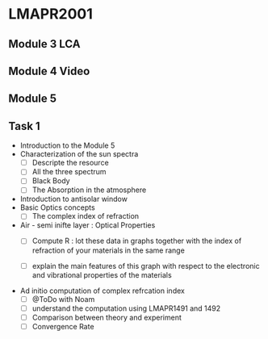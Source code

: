 # LMAPR2001
## Module 3 LCA
## Module 4 Video 


## Module 5

## Task 1 
- Introduction to the Module 5 
- Characterization of the sun spectra 
    - [ ] Descripte the resource
    - [ ] All the three spectrum 
    - [ ] Black Body 
    - [ ] The Absorption in the atmosphere 

- Introduction to antisolar window 
- Basic Optics concepts 
    - [ ] The complex index of refraction 
    
- Air - semi inifte layer : Optical Properties 
    - [ ] Compute R : lot these data in graphs together with the index of refraction of your materials in the same
range
    - [ ] explain the main features of this graph with respect to the electronic and vibrational properties
of the materials


- Ad initio computation of complex refrcation index 
    - [ ] @ToDo with Noam
    - [ ] understand the computation using LMAPR1491 and 1492 
    - [ ] Comparison between theory and experiment 
    - [ ] Convergence Rate 
